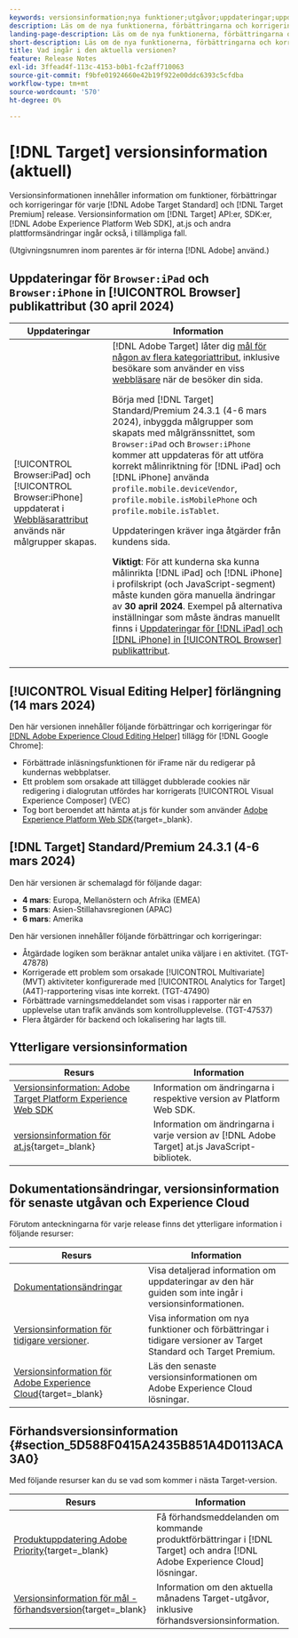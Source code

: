 ```yaml
---
keywords: versionsinformation;nya funktioner;utgåvor;uppdateringar;uppdatering;release;förbättring;förbättringar;korrigeringar;felkorrigeringar;uppdateringar
description: Läs om de nya funktionerna, förbättringarna och korrigeringarna i den aktuella versionen av [!DNL Adobe Target], inklusive SDK, API och JavaScript-bibliotek.
landing-page-description: Läs om de nya funktionerna, förbättringarna och korrigeringarna i den aktuella versionen av [!DNL Adobe Target].
short-description: Läs om de nya funktionerna, förbättringarna och korrigeringarna i den aktuella versionen av [!DNL Adobe Target].
title: Vad ingår i den aktuella versionen?
feature: Release Notes
exl-id: 3ffead4f-113c-4153-b0b1-fc2aff710063
source-git-commit: f9bfe01924660e42b19f922e00ddc6393c5cfdba
workflow-type: tm+mt
source-wordcount: '570'
ht-degree: 0%

---
```


# [!DNL Target] versionsinformation (aktuell)

Versionsinformationen innehåller information om funktioner, förbättringar och korrigeringar för varje [!DNL Adobe Target Standard] och [!DNL Target Premium] release. Versionsinformation om [!DNL Target] API:er, SDK:er, [!DNL Adobe Experience Platform Web SDK], at.js och andra plattformsändringar ingår också, i tillämpliga fall.

(Utgivningsnumren inom parentes är för interna [!DNL Adobe] använd.)

## Uppdateringar för `Browser:iPad` och `Browser:iPhone` in [!UICONTROL Browser] publikattribut (30 april 2024)

| Uppdateringar | Information |
|--- |--- |
| [!UICONTROL Browser:iPad] och [!UICONTROL Browser:iPhone] uppdaterat i [Webbläsarattribut](/help/main/c-target/c-audiences/c-target-rules/browser.md) används när målgrupper skapas. | [!DNL Adobe Target] låter dig [mål för någon av flera kategoriattribut](/help/main/c-target/c-audiences/c-target-rules/target-rules.md), inklusive besökare som använder en viss [webbläsare](/help/main/c-target/c-audiences/c-target-rules/browser.md) när de besöker din sida.<P>Börja med [!DNL Target] Standard/Premium 24.3.1 (4-6 mars 2024), inbyggda målgrupper som skapats med målgränssnittet, som `Browser:iPad` och `Browser:iPhone` kommer att uppdateras för att utföra korrekt målinriktning för [!DNL iPad] och [!DNL iPhone] använda `profile.mobile.deviceVendor`, `profile.mobile.isMobilePhone` och `profile.mobile.isTablet`.<P>Uppdateringen kräver inga åtgärder från kundens sida.<p><B>Viktigt</b>: För att kunderna ska kunna målinrikta [!DNL iPad] och [!DNL iPhone] i profilskript (och JavaScript-segment) måste kunden göra manuella ändringar av **30 april 2024**. Exempel på alternativa inställningar som måste ändras manuellt finns i [Uppdateringar för [!DNL iPad] och [!DNL iPhone] in [!UICONTROL Browser] publikattribut](/help/main/c-target/c-audiences/c-target-rules/browser.md#updates). |

## [!UICONTROL Visual Editing Helper] förlängning (14 mars 2024)

Den här versionen innehåller följande förbättringar och korrigeringar för [[!DNL Adobe Experience Cloud Editing Helper]](/help/main/c-experiences/c-visual-experience-composer/r-troubleshoot-composer/visual-editing-helper-extension.md) tillägg för [!DNL Google Chrome]:

* Förbättrade inläsningsfunktionen för iFrame när du redigerar på kundernas webbplatser.
* Ett problem som orsakade att tillägget dubblerade cookies när redigering i dialogrutan utfördes har korrigerats [!UICONTROL Visual Experience Composer] (VEC)
* Tog bort beroendet att hämta at.js för kunder som använder [Adobe Experience Platform Web SDK](https://experienceleague.adobe.com/en/docs/target-dev/developer/client-side/aep-web-sdk){target=_blank}.

## [!DNL Target] Standard/Premium 24.3.1 (4-6 mars 2024)

Den här versionen är schemalagd för följande dagar:

* **4 mars**: Europa, Mellanöstern och Afrika (EMEA)
* **5 mars**: Asien-Stillahavsregionen (APAC)
* **6 mars**: Amerika

Den här versionen innehåller följande förbättringar och korrigeringar:

* Åtgärdade logiken som beräknar antalet unika väljare i en aktivitet. (TGT-47878)
* Korrigerade ett problem som orsakade [!UICONTROL Multivariate] (MVT) aktiviteter konfigurerade med [!UICONTROL Analytics for Target] (A4T)-rapportering visas inte korrekt. (TGT-47490)
* Förbättrade varningsmeddelandet som visas i rapporter när en upplevelse utan trafik används som kontrollupplevelse. (TGT-47537)
* Flera åtgärder för backend och lokalisering har lagts till.

## Ytterligare versionsinformation

| Resurs | Information |
|--- |--- |
| [Versionsinformation: Adobe Target Platform Experience Web SDK](https://experienceleague.adobe.com/docs/experience-platform/edge/release-notes.html?lang=en) | Information om ändringarna i respektive version av Platform Web SDK. |
| [versionsinformation för at.js](https://experienceleague.adobe.com/docs/target-dev/developer/client-side/at-js-implementation/target-atjs-versions.html){target=_blank} | Information om ändringarna i varje version av [!DNL Adobe Target] at.js JavaScript-bibliotek. |

## Dokumentationsändringar, versionsinformation för senaste utgåvan och Experience Cloud

Förutom anteckningarna för varje release finns det ytterligare information i följande resurser:

| Resurs | Information |
|--- |--- |
| [Dokumentationsändringar](/help/main/r-release-notes/doc-change.md) | Visa detaljerad information om uppdateringar av den här guiden som inte ingår i versionsinformationen. |
| [Versionsinformation för tidigare versioner](/help/main/r-release-notes/release-notes-for-previous-releases.md). | Visa information om nya funktioner och förbättringar i tidigare versioner av Target Standard och Target Premium. |
| [Versionsinformation för Adobe Experience Cloud](https://experienceleague.adobe.com/docs/release-notes/experience-cloud/current.html){target=_blank} | Läs den senaste versionsinformationen om Adobe Experience Cloud lösningar. |

## Förhandsversionsinformation {#section_5D588F0415A2435B851A4D0113ACA3A0}

Med följande resurser kan du se vad som kommer i nästa Target-version.

| Resurs | Information |
|--- |--- |
| [Produktuppdatering Adobe Priority](https://www.adobe.com/subscription/priority-product-update.html){target=_blank} | Få förhandsmeddelanden om kommande produktförbättringar i [!DNL Target] och andra [!DNL Adobe Experience Cloud] lösningar. |
| [Versionsinformation för mål - förhandsversion](/help/main/r-release-notes/target-release-notes.md){target=_blank} | Information om den aktuella månadens Target-utgåvor, inklusive förhandsversionsinformation. |
